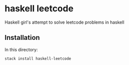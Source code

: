 # haskell leetcode

Haskell girl's attempt to solve leetcode problems in haskell

## Installation

In this directory:
```
stack install haskell-leetcode
```
